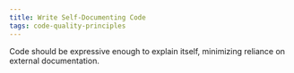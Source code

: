 ```yaml
---
title: Write Self-Documenting Code
tags: code-quality-principles
---
```

Code should be expressive enough to explain itself, minimizing reliance on external documentation.